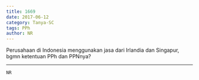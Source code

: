 ```yaml
---
title: 1669
date: 2017-06-12
category: Tanya-SC
tags: PPh
author: NR
---
```


Perusahaan di Indonesia menggunakan jasa dari Irlandia dan Singapur, bgmn ketentuan PPh dan PPNnya?

---



`NR`
